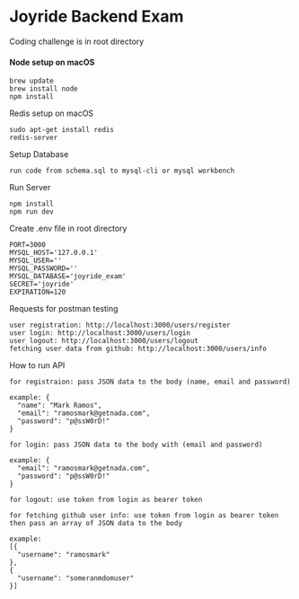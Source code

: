 # Joyride Backend Exam
Coding challenge is in root directory
 
#### Node setup on macOS
```
brew update
brew install node
npm install 
```

Redis setup on macOS
```
sudo apt-get install redis
redis-server
```

Setup Database
```
run code from schema.sql to mysql-cli or mysql workbench
```

Run Server
```
npm install
npm run dev
```

Create .env file in root directory 
```
PORT=3000
MYSQL_HOST='127.0.0.1'
MYSQL_USER=''
MYSQL_PASSWORD=''
MYSQL_DATABASE='joyride_exam'
SECRET='joyride'
EXPIRATION=120
```

Requests for postman testing
``` 
user registration: http://localhost:3000/users/register
user login: http://localhost:3000/users/login
user logout: http://localhost:3000/users/logout
fetching user data from github: http://localhost:3000/users/info
```

How to run API
```
for registraion: pass JSON data to the body (name, email and password)

example: {
  "name": "Mark Ramos",
  "email": "ramosmark@getnada.com",
  "password": "p@ssW0rD!"
}

for login: pass JSON data to the body with (email and password)

example: {
  "email": "ramosmark@getnada.com",
  "password": "p@ssW0rD!"
}

for logout: use token from login as bearer token

for fetching github user info: use token from login as bearer token then pass an array of JSON data to the body

example: 
[{
  "username": "ramosmark" 
},
{
  "username": "someranmdomuser" 
}]

```

